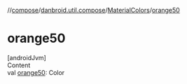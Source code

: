 //[compose](../../../index.md)/[danbroid.util.compose](../index.md)/[MaterialColors](index.md)/[orange50](orange50.md)



# orange50  
[androidJvm]  
Content  
val [orange50](orange50.md): Color  



